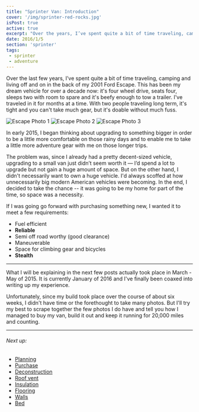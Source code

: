 ```yaml
---
title: "Sprinter Van: Introduction"
cover: '/img/sprinter-red-rocks.jpg'
isPost: true
active: true
excerpt: "Over the years, I’ve spent quite a bit of time traveling, camping and living off and on in the back of my 2001 Ford Escape. This has been my dream vehicle for over a decade now: it's four wheel drive, seats four, sleeps two with room to spare and it's beefy enough to tow a trailer. I've traveled in it for months at a time. With two people traveling long term, it's tight and you can't take much gear, but it's doable without much fuss."
date: 2016/1/5
section: 'sprinter'
tags:
 - sprinter
 - adventure
---
```


Over the last few years, I’ve spent quite a bit of time traveling, camping and living off and on in the back of my 2001 Ford Escape. This has been my dream vehicle for over a decade now: it's four wheel drive, seats four, sleeps two with room to spare and it's beefy enough to tow a trailer. I've traveled in it for months at a time. With two people traveling long term, it's tight and you can't take much gear, but it's doable without much fuss.

![Escape Photo 1](/img/escape_1.jpg)
![Escape Photo 2](/img/escape_2.jpg)
![Escape Photo 3](/img/escape_3.jpg)

In early 2015, I began thinking about upgrading to something bigger in order to be a little more comfortable on those rainy days and to enable me to take a little more adventure gear with me on those longer trips.

The problem was, since I already had a pretty decent-sized vehicle, upgrading to a small van just didn’t seem worth it — I’d spend a lot to upgrade but not gain a huge amount of space. But on the other hand, I didn't necessarily want to own a huge vehicle. I'd always scoffed at how unnecessarily big modern American vehicles were becoming. In the end, I decided to take the chance -- it was going to be my home for part of the time, so space was a necessity.

If I was going go forward with purchasing something new, I wanted it to meet a few requirements:

- Fuel efficient
- **Reliable**
- Semi off road worthy (good clearance)
- Maneuverable
- Space for climbing gear and bicycles
- **Stealth**

***

What I will be explaining in the next few posts actually took place in March - May of 2015. It is currently January of 2016 and I've finally been coaxed into writing up my experience.

Unfortunately, since my build took place over the course of about six weeks, I didn't have time or the forethought to take many photos. But I'll try my best to scrape together the few photos I do have and tell you how I managed to buy my van, build it out and keep it running for 20,000 miles and counting.

***

###### Next up:
- [Planning](/2016/01/06/planning/)
- [Purchase](/2016/01/24/sprinter-purchase/)
- [Deconstruction](/2016/01/25/deconstruction/)
- [Roof vent](/2016/01/26/roof-vent/)
- [Insulation](/2016/01/28/insulation/)
- [Flooring](/2016/02/01/flooring/)
- [Walls](/2016/02/05/walls/)
- [Bed](/2016/02/09/bed/)
